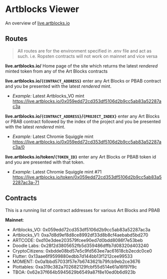# Artblocks Viewer
An overview of [live.artblocks.io](https://live.artblocks.io/)

## Routes
>All routes are for the environment specified in .env file and act as such. i.e. Ropsten contracts will not work on mainnet and vice versa

**live.artblocks.io/**
Home page of the site which returns the latest *rendered* minted token from any of the Art Blocks contracts  

**live.artblocks.io/`{CONTRACT_ADDRESS}`** enter any Art Blocks or PBAB contract and you be presented with the latest *rendered* mint.  
+ *Example:* Latest Artblocks_VO mint https://live.artblocks.io/0x059edd72cd353df5106d2b9cc5ab83a52287ac3a

**live.artblocks.io/`{CONTRACT_ADDRESS}`/`{PROJECT_INDEX}`** enter any Art Blocks or PBAB contract followed by the index of the project and you be presented with the latest *rendered* mint.   
+ *Example:* Latest Chromie Squiggle mint https://live.artblocks.io/0x059edd72cd353df5106d2b9cc5ab83a52287ac3a/0

**live.artblocks.io/token/`{TOKEN_ID}`** enter any Art Blocks or PBAB token id and you are presented with that token.   
+ *Example:* Latest Chromie Squiggle mint #71 https://live.artblocks.io/token/0x059edd72cd353df5106d2b9cc5ab83a52287ac3a-71

## Contracts
This is a running list of contract addresses for various Art Blocks and PBAB

**Mainnet**:
+ Artblocks_VO: 0x059edd72cd353df5106d2b9cc5ab83a52287ac3a
+ Artblocks_V1: 0xa7d8d9ef8d8ce8992df33d8b8cf4aebabd5bd270
+ ARTCODE: 0xd10e3dee203579fcee90ed7d0bdd8086f7e53beb
+ Doodle Labs: 0x28f2d3805652fb5d359486dffb7d08320d403240
+ CryptoCitizens: 0xbdde08bd57e5c9fd563ee7ac61618cb2ecdc0ce0
+ Flutter: 0x13aae6f9599880edbb7d144bb13f1212cee99533
+ MOMENT: 0x0a1bbd57033f57e7b6743621b79fcb9eb2ce3676
+ Plottables: 0xa319c382a702682129fcbf55d514e61a16f97f9c
+ TBOA: 0x62e37f664b5945629b6549a87f8e10ed0b6d923b
